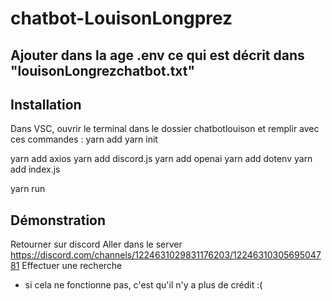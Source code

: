 # chatbot-LouisonLongprez
## Ajouter dans la age .env ce qui est décrit dans "louisonLongrezchatbot.txt"

## Installation
Dans VSC, ouvrir le terminal dans le dossier chatbotlouison et remplir avec ces commandes :
yarn add
yarn init

yarn add axios
yarn add discord.js
yarn add openai
yarn add dotenv
yarn add index.js

yarn run

## Démonstration
Retourner sur discord
Aller dans le server https://discord.com/channels/1224631029831176203/1224631030569504781
Effectuer une recherche

* si cela ne fonctionne pas, c'est qu'il n'y a plus de crédit :(
  

